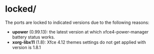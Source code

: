 # locked/

The ports are locked to indicated versions due to the following reasons:
* **upower** (0.99.13): the latest version at which xfce4-power-manager
battery status works.
* **xorg-libx11** (1.8): Xfce 4.12 themes settings do not get applied with
version is 1.8.1
